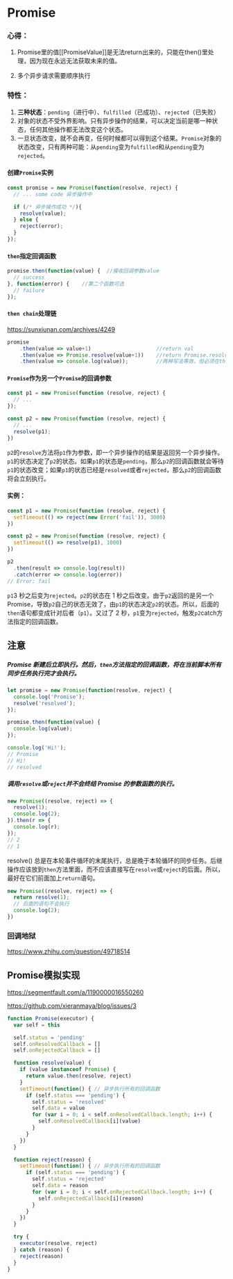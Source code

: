 # Promise

### 心得：

1. Promise里的值[[PromiseValue]]是无法return出来的，只能在then()里处理，因为现在永远无法获取未来的值。

2. 多个异步请求需要顺序执行

   

### 特性：

1. **三种状态**：`pending`（进行中）、`fulfilled`（已成功）、`rejected`（已失败）
2. 对象的状态不受外界影响。只有异步操作的结果，可以决定当前是哪一种状态，任何其他操作都无法改变这个状态。
3. 一旦状态改变，就不会再变，任何时候都可以得到这个结果。`Promise`对象的状态改变，只有两种可能：从`pending`变为`fulfilled`和从`pending`变为`rejected`。



#### 创建`Promise`实例

```javascript
const promise = new Promise(function(resolve, reject) {
  // ... some code 异步操作中

  if (/* 异步操作成功 */){
    resolve(value);
  } else {
    reject(error);
  }
});
```

#### `then`指定回调函数

```javascript
promise.then(function(value) {	//接收回调参数value
  // success
}, function(error) {	//第二个函数可选
  // failure
});
```

#### `then chain`处理链

https://sunxiunan.com/archives/4249

```javascript
promise
    .then(value => value+1)						//return val
    .then(value => Promise.resolve(value+1))	//return Promise.resolve(val)
    .then(value => console.log(value));			//两种写法等效，但必须在then中return
```

#### `Promise`作为另一个`Promise`的回调参数

```javascript
const p1 = new Promise(function (resolve, reject) {
  // ...
});

const p2 = new Promise(function (resolve, reject) {
  // ...
  resolve(p1);
})
```

`p2`的`resolve`方法将`p1`作为参数，即一个异步操作的结果是返回另一个异步操作。`p1`的状态决定了`p2`的状态。如果`p1`的状态是`pending`，那么`p2`的回调函数就会等待`p1`的状态改变；如果`p1`的状态已经是`resolved`或者`rejected`，那么`p2`的回调函数将会立刻执行。

#### 实例：

```javascript
const p1 = new Promise(function (resolve, reject) {
  setTimeout(() => reject(new Error('fail')), 3000)
})

const p2 = new Promise(function (resolve, reject) {
  setTimeout(() => resolve(p1), 1000)
})

p2
  .then(result => console.log(result))
  .catch(error => console.log(error))
// Error: fail
```

`p1`3 秒之后变为`rejected`。`p2`的状态在 1 秒之后改变。由于`p2`返回的是另一个 Promise，导致`p2`自己的状态无效了，由`p1`的状态决定`p2`的状态。所以，后面的`then`语句都变成针对后者（`p1`）。又过了 2 秒，`p1`变为`rejected`，触发`p2`catch方法指定的回调函数。





## 注意

##### Promise 新建后立即执行。然后，`then`方法指定的回调函数，将在当前脚本所有同步任务执行完才会执行。

```javascript
let promise = new Promise(function(resolve, reject) {
  console.log('Promise');
  resolve('resolved');
});

promise.then(function(value) {
  console.log(value);
});

console.log('Hi!');
// Promise
// Hi!
// resolved
```



##### 调用`resolve`或`reject`并不会终结 Promise 的参数函数的执行。

```javascript
new Promise((resolve, reject) => {
  resolve(1);
  console.log(2);
}).then(r => {
  console.log(r);
});
// 2
// 1
```

resolve() 总是在本轮事件循环的末尾执行，总是晚于本轮循环的同步任务。后继操作应该放到`then`方法里面，而不应该直接写在`resolve`或`reject`的后面。所以，最好在它们前面加上`return`语句。

```javascript
new Promise((resolve, reject) => {
  return resolve(1);
  // 后面的语句不会执行
  console.log(2);
})
```





### 回调地狱

https://www.zhihu.com/question/49718514





## Promise模拟实现

https://segmentfault.com/a/1190000016550260

https://github.com/xieranmaya/blog/issues/3

```javascript
function Promise(executor) {
  var self = this

  self.status = 'pending'
  self.onResolvedCallback = []
  self.onRejectedCallback = []

  function resolve(value) {
    if (value instanceof Promise) {
      return value.then(resolve, reject)
    }
    setTimeout(function() { // 异步执行所有的回调函数
      if (self.status === 'pending') {
        self.status = 'resolved'
        self.data = value
        for (var i = 0; i < self.onResolvedCallback.length; i++) {
          self.onResolvedCallback[i](value)
        }
      }
    })
  }

  function reject(reason) {
    setTimeout(function() { // 异步执行所有的回调函数
      if (self.status === 'pending') {
        self.status = 'rejected'
        self.data = reason
        for (var i = 0; i < self.onRejectedCallback.length; i++) {
          self.onRejectedCallback[i](reason)
        }
      }
    })
  }

  try {
    executor(resolve, reject)
  } catch (reason) {
    reject(reason)
  }
}
```

